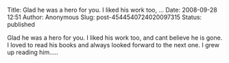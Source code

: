 Title: Glad he was a hero for you. I liked his work too, ...
Date: 2008-09-28 12:51
Author: Anonymous
Slug: post-4544540724020097315
Status: published

Glad he was a hero for you. I liked his work too, and cant believe he is gone. I loved to read his books and always looked forward to the next one. I grew up reading him.....
